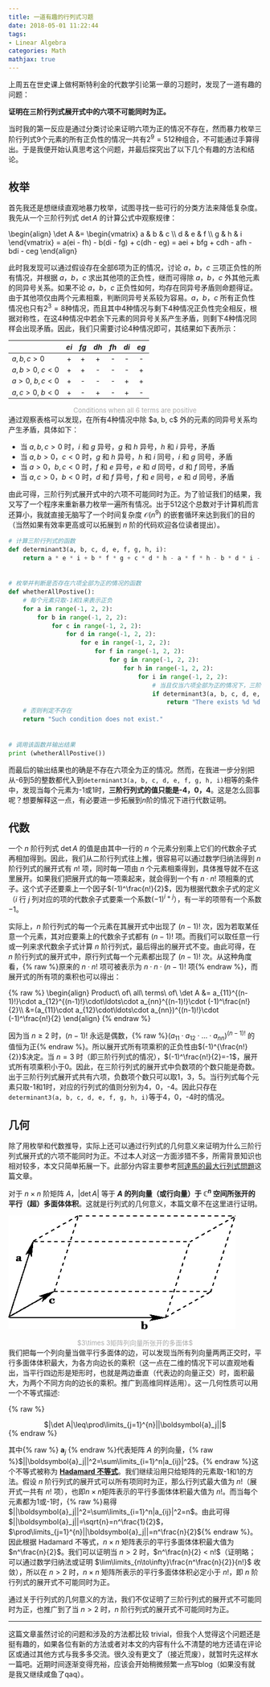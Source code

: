 ```yaml
---
title: 一道有趣的行列式习题
date: 2018-05-01 11:22:44
tags:
- Linear Algebra
categories: Math
mathjax: true
---
```


上周五在世史课上做柯斯特利金的代数学引论第一章的习题时，发现了一道有趣的问题：

__证明在三阶行列式展开式中的六项不可能同时为正。__

当时我的第一反应是通过分类讨论来证明六项为正的情况不存在，然而暴力枚举三阶行列式9个元素的所有正负性的情况一共有$2^9 = 512$种组合，不可能通过手算得出。于是我便开始认真思考这个问题，并最后探究出了以下几个有趣的方法和结论。<!-- more -->

## 枚举

首先我还是想继续直观地暴力枚举，试图寻找一些可行的分类方法来降低复杂度。我先从一个三阶行列式 $\det A$ 的计算公式中观察规律：

\begin{align}
\det A &=
\begin{vmatrix}
a & b & c \\\\ 
d & e & f \\\\
g & h & i
\end{vmatrix}
= a(ei - fh) - b(di - fg) + c(dh - eg) = aei + bfg + cdh - afh - bdi - ceg
\end{align}

此时我发现可以通过假设存在全部6项为正的情况，讨论 $a，b，c$ 三项正负性的所有情况，并根据 $a，b，c$ 求出其他项的正负性，继而可得除 $a，b，c$ 外其他元素的同异号关系。如果不论 $a，b，c$ 正负性如何，均存在同异号矛盾则命题得证。由于其他项仅由两个元素相乘，判断同异号关系较为容易。$a，b，c$ 所有正负性情况也只有$2^3 = 8$种情况，而且其中4种情况与剩下4种情况正负性完全相反，根据对称性，在这4种情况中若余下元素的同异号关系产生矛盾，则剩下4种情况同样会出现矛盾。因此，我们只需要讨论4种情况即可，其结果如下表所示：

|                | $ei$ | $fg$ | $dh$ | $fh$ | $di$ | $eg$ |
| -------------- | :--: | :--: | :--: | :--: | :--: | :--: |
| $a,b,c>0$      |  +   |  +   |  +   |  -   |  -   |  -   |
| $a,b>0$, $c<0$ |  +   |  +   |  -   |  -   |  -   |  +   |
| $a>0$, $b,c<0$ |  +   |  -   |  -   |  -   |  +   |  +   |
| $a,c>0$, $b<0$ |  +   |  -   |  +   |  -   |  +   |  -   |

<center><font color=#A9A9A9 size=2>Conditions when all 6 terms are positive</font></center>
通过观察表格可以发现，在所有4种情况中除 $a, b, c$ 外的元素的同异号关系均产生矛盾，具体如下：

- 当 $a,b,c>0$ 时，$i$ 和 $g$ 异号，$g$ 和 $h$ 异号，$h$ 和 $i$ 异号，矛盾
- 当 $a,b>0$，$c<0$ 时，$g$ 和 $h$ 异号，$h$ 和 $i$ 同号，$i$ 和 $g$ 同号，矛盾
- 当 $a>0$，$b,c<0$ 时，$f$ 和 $e$ 异号，$e$ 和 $d$ 同号，$d$ 和 $f$ 同号，矛盾
- 当 $a,c>0$，$b<0$ 时，$d$ 和 $f$ 异号，$f$ 和 $e$ 同号，$e$ 和 $d$ 同号，矛盾

由此可得，三阶行列式展开式中的六项不可能同时为正。为了验证我们的结果，我又写了一个程序来重新暴力枚举一遍所有情况。出于512这个总数对于计算机而言还算小，我就直接无脑写了一个时间复杂度 $\mathcal{O}(n^9)$ 的嵌套循环来达到我们的目的（当然如果有效率更高或可以拓展到 $n$ 阶的代码欢迎各位读者提出）。

```python
# 计算三阶行列式的函数
def determinant3(a, b, c, d, e, f, g, h, i):
    return a * e * i + b * f * g + c * d * h - a * f * h - b * d * i - c * e * g


# 枚举并判断是否存在六项全部为正的情况的函数
def whetherAllPostive():
    # 每个元素只取-1和1来表示正负
    for a in range(-1, 2, 2):
        for b in range(-1, 2, 2):
            for c in range(-1, 2, 2):
                for d in range(-1, 2, 2):
                    for e in range(-1, 2, 2):
                        for f in range(-1, 2, 2):
                            for g in range(-1, 2, 2):
                                for h in range(-1, 2, 2):
                                    for i in range(-1, 2, 2):
                                        # 当且仅当六项全部为正的情况下，三阶行列式值为6；若存在该情况，返回六个元素的值并判定存在
                                        if determinant3(a, b, c, d, e, f, g, h, i) == 6:
                                            return "There exists %d %d %d %d %d %d %d %d %d so that all terms are positive."%(a, b, c, d, e, f, g, h, i)
    # 否则判定不存在
    return "Such condition does not exist."


# 调用该函数并输出结果
print (whetherAllPostive())
```

而最后的输出结果也的确是不存在六项全为正的情况。然而，在我进一步分别把从-6到5的整数都代入到`determinant3(a, b, c, d, e, f, g, h, i)`相等的条件中，发现当每个元素为-1或1时，__三阶行列式的值只能是-4，0，4__。这是怎么回事呢？想要解释这一点，有必要进一步拓展到$n$阶的情况下进行代数证明。

## 代数

一个 $n$ 阶行列式 $\det A$ 的值是由其中一行的 $n$ 个元素分别乘上它们的代数余子式再相加得到。因此，我们从二阶行列式往上推，很容易可以通过数学归纳法得到 $n$ 阶行列式的展开式有 $n!$ 项，同时每一项由 $n$ 个元素相乘得到，具体推导就不在这里展开。如果我们把展开式的每一项乘起来，就会得到一个有 $n\cdot n!$ 项相乘的式子。这个式子还要乘上一个因子$(-1)^\frac{n!}{2}$，因为根据代数余子式的定义（$i$ 行 $j$ 列对应的项的代数余子式要乘一个系数$(-1)^{i + j}$），有一半的项带有一个系数$-1$。

实际上，$n$ 阶行列式的每一个元素在其展开式中出现了 $(n-1)!$ 次，因为若取某任意一个元素，其对应要乘上的代数余子式都有 $(n-1)!$ 项。而我们可以取任意一行或一列来求代数余子式计算 $n$ 阶行列式，最后得出的展开式不变。由此可得，在 $n$ 阶行列式的展开式中，原行列式每一个元素都出现了 $(n-1)!$ 次。从这种角度看，{% raw %}原来的 $n\cdot n!$ 项可被表示为 $n\cdot n\cdot (n-1)!$ 项{% endraw %}，而展开式的所有项的乘积也可以得出：

{% raw %}
\begin{align}
Product\ of\ all\ terms\ of\ \det A &= a_{11}^{(n-1)!}\cdot a_{12}^{(n-1)!}\cdot\ldots\cdot a_{nn}^{(n-1)!}\cdot (-1)^\frac{n!}{2}\\\\
&=(a_{11}\cdot a_{12}\cdot\ldots\cdot a_{nn})^{(n-1)!}\cdot (-1)^\frac{n!}{2}
\end{align}
{% endraw %}

因为当 $n\geq2$ 时，$(n-1)!$ 永远是偶数，{% raw %}$(a_{11}\cdot a_{12}\cdot\ldots\cdot a_{nn})^{(n-1)!}$ 的值恒为正{% endraw %}。所以展开式所有项乘积的正负性由$(-1)^{\frac{n!}{2}}$决定。当 $n=3$ 时（即三阶行列式的情况），$(-1)^\frac{n!}{2}=-1$，展开式所有项乘积小于0。因此，在三阶行列式的展开式中负数项的个数只能是奇数。出于三阶行列式展开式共有六项，负数项个数只可以取1，3，5。当行列式每个元素只取-1和1时，对应的行列式的值则分别为4，0，-4。因此只存在`determinant3(a, b, c, d, e, f, g, h, i)`等于4，0，-4时的情况。

## 几何

除了用枚举和代数推导，实际上还可以通过行列式的几何意义来证明为什么三阶行列式展开式的六项不能同时为正。不过本人对这一方面涉猎不多，所需背景知识也相对较多，本文只简单拓展一下。此部分内容主要参考[阿達馬的最大行列式問題](https://ccjou.wordpress.com/2013/09/12/%e9%98%bf%e9%81%94%e9%a6%ac%e7%9a%84%e6%9c%80%e5%a4%a7%e8%a1%8c%e5%88%97%e5%bc%8f%e5%95%8f%e9%a1%8c/)这篇文章。

对于 $n\times n$ 阶矩阵 $A$，$|\det A|$ 等于 __$A$ 的列向量（或行向量）于 $\mathbb{C}^n$ 空间所张开的平行（超）多面体体积__。这就是行列式的几何意义，本篇文章不在这里进行证明。

![](interesting-determinant-question/determinant_3d.png)

<center><font color=#A9A9A9 size=2>$3\times 3矩阵列向量所张开的多面体$</font></center>
我们把每一个列向量当做平行多面体的边，可以发现当所有列向量两两正交时，平行多面体体积最大，为各方向边长的乘积（这一点在二维的情况下可以直观地看出，当平行四边形是矩形时，也就是两边垂直（代表边的向量正交）时，面积最大，为两个不同方向的边长的乘积。推广到高维同样适用）。这一几何性质可以用一个不等式描述:

{% raw %}
<center>$|\det A|\leq\prod\limits_{j=1}^{n}||\boldsymbol{a}_j||$</center>
{% endraw %}

其中{% raw %} $\boldsymbol{a}_j$ {% endraw %}代表矩阵 $A$ 的列向量，{% raw %}$||\boldsymbol{a}_j||^2=\sum\limits_{i=1}^n|a_{ij}|^2$。{% endraw %}这个不等式被称为 [__Hadamard 不等式__](https://www.wikiwand.com/en/Hadamard's_inequality)。我们继续沿用只给矩阵的元素取-1和1的方法。假设 $n$ 阶行列式的展开式可以所有项同时为正，那么行列式最大值为 $n!$（展开式一共有 $n!$ 项），也即$n \times n$矩阵表示的平行多面体体积最大值为 $n!$。而当每个元素都为1或-1时，{% raw %}易得 $||\boldsymbol{a}_j||^2=\sum\limits_{i=1}^n|a_{ij}|^2=n$。由此可得 $||\boldsymbol{a}_j||=\sqrt{n}=n^\frac{1}{2}$，$\prod\limits_{j=1}^{n}||\boldsymbol{a}_j||=n^\frac{n}{2}${% endraw %}。因此根据 Hadamard 不等式，$n\times n$ 矩阵表示的平行多面体体积最大值为 $n^\frac{n}{2}$。我们可以证明当 $n>2$ 时，$n^\frac{n}{2} < n!$（证明略；可以通过数学归纳法或证明 $\lim\limits_{n\to\infty}\frac{n^\frac{n}{2}}{n!}$ 收敛），所以在 $n>2$ 时，$n\times n$ 矩阵所表示的平行多面体体积必定小于 $n!$，即 $n$ 阶行列式的展开式不可能同时为正。

通过关于行列式的几何意义的方法，我们不仅证明了三阶行列式的展开式不可能同时为正，也推广到了当 $n>2$ 时，$n$ 阶行列式的展开式不可能同时为正。

---

这篇文章虽然讨论的问题和涉及的方法都比较 trivial，但我个人觉得这个问题还是挺有趣的，如果各位有新的方法或者对本文的内容有什么不清楚的地方还请在评论区或通过其他方式与我多多交流。很久没有更文了（接近荒废），就暂时先这样水一篇吧。近期时间逐渐变得充裕，应该会开始稍微频繁一点写blog（如果没有就是我又继续咸鱼了qaq）。